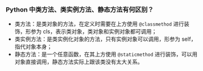 ### Python 中类方法、类实例方法、静态方法有何区别？
- 类方法：是类对象的方法，在定义时需要在上方使用 ```@classmethod``` 进行装饰，形参为 cls，表示类对象，类对象和实例对象都可调用；
- 类实例方法：是类实例化对象的方法，只有实例对象可以调用，形参为 self，指代对象本身；
- 静态方法：是一个任意函数，在其上方使用 ```@staticmethod``` 进行装饰，可以用对象直接调用，静态方法实际上跟该类没有太大关系。
